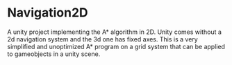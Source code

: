 # Navigation2D
A unity project implementing the A* algorithm in 2D. Unity comes without a 2d navigation system and the 3d one has fixed axes. This is a very simplified and unoptimized A* program on a grid system that can be applied to gameobjects in a unity scene.
